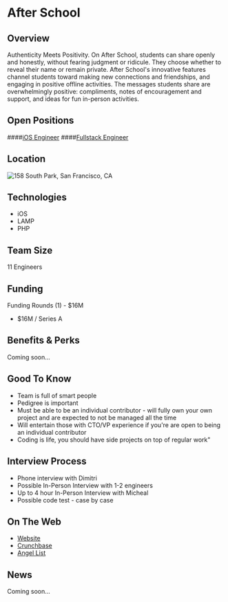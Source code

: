 # After School

## Overview
Authenticity Meets Positivity. On After School, students can share openly and honestly, without fearing judgment or ridicule. They choose whether to reveal their name or remain private.
After School's innovative features channel students toward making new connections and friendships, and engaging in positive offline activities.
The messages students share are overwhelmingly positive: compliments, notes of encouragement and support, and ideas for fun in-person activities.

## Open Positions
####[iOS Engineer](https://github.com/the31337/jobs/blob/master/after-school/iOS_Developer.md)
####[Fullstack Engineer](https://github.com/the31337/jobs/blob/master/after-school/Fullstack_PHP.md)

## Location
![158 South Park, San Francisco, CA](https://maps.googleapis.com/maps/api/staticmap?center=158+South+Park,+San+Francisco,+CA&zoom=13&scale=false&size=600x300&maptype=roadmap&format=png&visual_refresh=true)  

## Technologies
+ iOS
+ LAMP
+ PHP


## Team Size
11 Engineers

## Funding
Funding Rounds (1) - $16M
+	$16M / Series A

## Benefits & Perks
Coming soon...

## Good To Know
+ Team is full of smart people
+ Pedigree is important
+ Must be able to be an individual contributor - will fully own your own project and are expected to not be managed all the time
+ Will entertain those with CTO/VP experience if you're are open to being an individual contributor
+ Coding is life, you should have side projects on top of regular work"

## Interview Process
+ Phone interview with Dimitri
+ Possible In-Person Interview with 1-2 engineers
+ Up to 4 hour In-Person Interview with Micheal
+ Possible code test - case by case

## On The Web
+ [Website](https://afterschoolapp.com/)
+ [Crunchbase](https://www.crunchbase.com/organization/after-school#/entity)
+ [Angel List](https://angel.co/afterschool)

## News
Coming soon...
